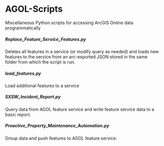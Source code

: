 # AGOL-Scripts
Miscellaneous Python scripts for accessing ArcGIS Online data programmatically 

##### Replace_Feature_Service_Features.py
Deletes all features in a service (or modify query as needed) and loads new features to the service from an arc-exported JSON stored in the same folder from which the script is run.

##### load_features.py
Load additional features to a service

##### SXSW_Incident_Report.py
Query data from AGOL feature service and write feature service data to a basic report.

##### Proactive_Property_Maintenance_Automation.py
Group data and push features to AGOL feature service.


